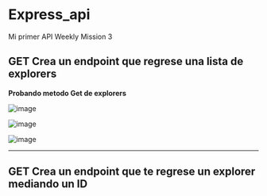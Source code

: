 # Express_api
Mi primer API
Weekly Mission 3

## GET Crea un endpoint que regrese una lista de explorers

__Probando metodo Get de explorers__

![image](https://user-images.githubusercontent.com/99162884/166409108-3c3154ac-4138-4627-9385-441c20432888.png)



![image](https://user-images.githubusercontent.com/99162884/166409125-949f273e-58ce-45f7-9a9a-9a353f2cb241.png)


![image](https://user-images.githubusercontent.com/99162884/166409213-bd2798ac-a875-4f0d-8c1a-f62bf0a33e14.png)

---

## GET Crea un endpoint que te regrese un explorer mediando un ID



